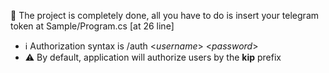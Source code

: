 🌌 The project is completely done, all you have to do is insert your telegram token at Sample/Program.cs [at 26 line]


- ℹ️ Authorization syntax is /auth <_username_> <_password_>
- ⚠️ By default, application will authorize users by the **kip** prefix
